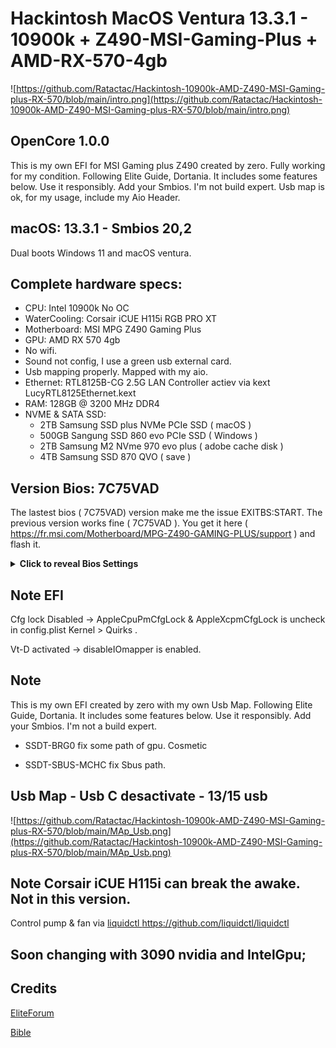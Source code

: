 # Hackintosh MacOS Ventura 13.3.1 - 10900k + Z490-MSI-Gaming-Plus + AMD-RX-570-4gb


![https://github.com/Ratactac/Hackintosh-10900k-AMD-Z490-MSI-Gaming-plus-RX-570/blob/main/intro.png](https://github.com/Ratactac/Hackintosh-10900k-AMD-Z490-MSI-Gaming-plus-RX-570/blob/main/intro.png)

## OpenCore 1.0.0  

This is my own EFI for MSI Gaming plus Z490 created by zero. Fully working for my condition. Following Elite Guide, Dortania. It includes some features below. Use it responsibly. Add your Smbios. I'm not build expert. Usb map is ok, for my usage, include my Aio Header. 

## macOS: 13.3.1 - Smbios 20,2
Dual boots Windows 11 and macOS ventura.

## Complete hardware specs:
  + CPU: Intel 10900k No OC
  + WaterCooling: Corsair iCUE H115i RGB PRO XT 
  + Motherboard: MSI MPG Z490 Gaming Plus
  + GPU: AMD RX 570 4gb
  + No wifi.
  + Sound not config, I use a green usb external card.
  + Usb mapping properly. Mapped with my aio. 
  + Ethernet: RTL8125B-CG 2.5G LAN Controller actiev via kext LucyRTL8125Ethernet.kext
  + RAM: 128GB @ 3200 MHz DDR4
  + NVME & SATA SSD:
      + 2TB Samsung SSD plus NVMe PCIe SSD ( macOS )
      + 500GB Sangung SSD 860 evo PCIe SSD ( Windows )
      + 2TB Samsung M2 NVme 970 evo plus ( adobe cache disk )
      + 4TB Samsung SSD 870 QVO ( save )

## Version Bios: 7C75VAD
The lastest bios ( 7C75VAD) version make me the issue EXITBS:START. The previous version works fine ( 7C75VAD ). You get it here ( https://fr.msi.com/Motherboard/MPG-Z490-GAMING-PLUS/support ) and flash it.

<details>
<summary><strong>Click to reveal Bios Settings</strong></summary>
  
  Advanced Menu ( F7 key )
      + Memory XMP Profile 1: Enabled (if supported by RAM)
      
  + OC [TAB]
      + Intel VT-d tech: Enabled
      + CFG lock : Disabled 
      + SW Guard Extensions (SGX): Disabled
     
  + Settings[TAB]
    + Advanced
      + Integrated Graphics Config
          + Initiate Graphic Adapter: PEG
          + Integrated Graphics Share Mem: 64MB
          + IGD Multi-Monitor: Enabled

      + Integrated Peripherals
          + Network Stack: Disabled
            
      + USB Configuration
          + XHCI Hand Off: Enabled
          + Legacy USB Support: Enabled
    
      + Super IO Configuration
          + Serial Port: Disabled
            
      + Power Management Setup
          + Erp: Disabled

      + Pcie \ PCI SUB-system Settings
          + Above 4G mem/crypto: Enabled
          + Re-Size BAR Support: Disabled 
  
      + Boot
        + MSI Fast Boot: Disabled
        + Fast Boot: Disabled
          
      + Security
        + Secure Boot: Disabled
        + Secure Boot: Standart
          
  </details>

## Note EFI

Cfg lock Disabled ->  AppleCpuPmCfgLock & AppleXcpmCfgLock is uncheck in config.plist Kernel > Quirks .

Vt-D activated    -> disableIOmapper is enabled.

## Note

This is my own EFI created by zero with my own Usb Map. Following Elite Guide, Dortania. It includes some features below. Use it responsibly. Add your Smbios. I'm not a build expert. 
  
  + SSDT-BRG0 fix some path of gpu. Cosmetic
  
  + SSDT-SBUS-MCHC fix Sbus path.

## Usb Map - Usb C desactivate - 13/15 usb

![https://github.com/Ratactac/Hackintosh-10900k-AMD-Z490-MSI-Gaming-plus-RX-570/blob/main/MAp_Usb.png](https://github.com/Ratactac/Hackintosh-10900k-AMD-Z490-MSI-Gaming-plus-RX-570/blob/main/MAp_Usb.png)
 
## Note Corsair iCUE H115i can break the awake. Not in this version.

Control pump & fan via [liquidctl ](https://github.com/liquidctl/liquidctl)https://github.com/liquidctl/liquidctl 

## Soon changing with 3090 nvidia and IntelGpu;

## Credits 

[EliteForum](https://elitemacx86.com/)

[Bible](https://dortania.github.io/docs/latest/Configuration.html)
